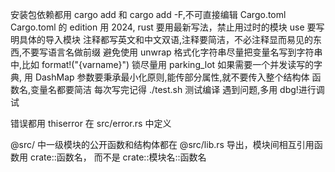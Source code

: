 安装包依赖都用 cargo add 和 cargo add -F,不可直接编辑 Cargo.toml
Cargo.toml 的 edition 用 2024, rust 要用最新写法，禁止用过时的模块
use 要写明具体的导入模块
注释都写英文和中文双语,注释要简洁，不必注释显而易见的东西,不要写语言名做前缀
避免使用 unwrap
格式化字符串尽量把变量名写到字符串中,比如 format!("{varname}")
锁尽量用 parking_lot
如果需要一个并发读写的字典, 用 DashMap
参数要秉承最小化原则,能传部分属性,就不要传入整个结构体
函数名,变量名都要简洁
每次写完记得 ./test.sh 测试编译
遇到问题,多用 dbg!进行调试

错误都用 thiserror 在 src/error.rs 中定义

@src/ 中一级模块的公开函数和结构体都在 @src/lib.rs 导出，模块间相互引用函数用 crate::函数名， 而不是 crate::模块名::函数名